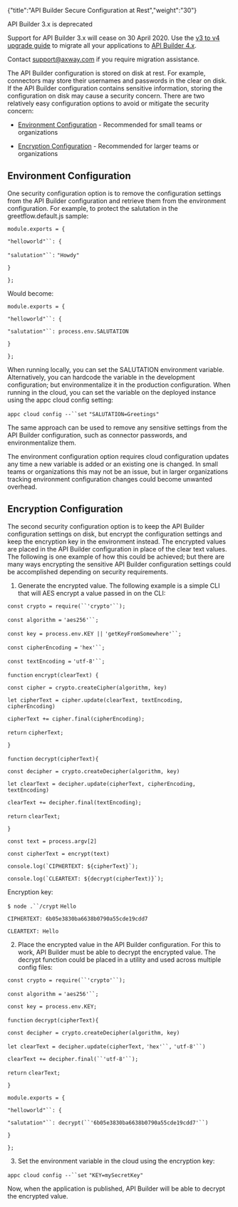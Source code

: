 {"title":"API Builder Secure Configuration at Rest","weight":"30"}

API Builder 3.x is deprecated

Support for API Builder 3.x will cease on 30 April 2020. Use the [v3 to v4 upgrade guide](https://docs.axway.com/bundle/API_Builder_4x_allOS_en/page/api_builder_v3_to_v4_upgrade_guide.html) to migrate all your applications to [API Builder 4.x](https://docs.axway.com/bundle/API_Builder_4x_allOS_en/page/api_builder_getting_started_guide.html).

Contact [support@axway.com](mailto:support@axway.com) if you require migration assistance.

The API Builder configuration is stored on disk at rest. For example, connectors may store their usernames and passwords in the clear on disk. If the API Builder configuration contains sensitive information, storing the configuration on disk may cause a security concern. There are two relatively easy configuration options to avoid or mitigate the security concern:

* [Environment Configuration](#Environment) - Recommended for small teams or organizations

* [Encryption Configuration](#Encryption) - Recommended for larger teams or organizations


## Environment Configuration

One security configuration option is to remove the configuration settings from the API Builder configuration and retrieve them from the environment configuration. For example, to protect the salutation in the greetflow.default.js sample:

`module.exports = {`

`"helloworld"``: {`

`"salutation"``:` `"Howdy"`

`}`

`};`

Would become:

`module.exports = {`

`"helloworld"``: {`

`"salutation"``: process.env.SALUTATION`

`}`

`};`

When running locally, you can set the SALUTATION environment variable. Alternatively, you can hardcode the variable in the development configuration; but environmentalize it in the production configuration. When running in the cloud, you can set the variable on the deployed instance using the appc cloud config setting:

`appc cloud config --``set`  `"SALUTATION=Greetings"`

The same approach can be used to remove any sensitive settings from the API Builder configuration, such as connector passwords, and environmentalize them.

The environment configuration option requires cloud configuration updates any time a new variable is added or an existing one is changed. In small teams or organizations this may not be an issue, but in larger organizations tracking environment configuration changes could become unwanted overhead.

## Encryption Configuration

The second security configuration option is to keep the API Builder configuration settings on disk, but encrypt the configuration settings and keep the encryption key in the environment instead. The encrypted values are placed in the API Builder configuration in place of the clear text values. The following is one example of how this could be achieved; but there are many ways encrypting the sensitive API Builder configuration settings could be accomplished depending on security requirements.

1. Generate the encrypted value. The following example is a simple CLI that will AES encrypt a value passed in on the CLI:

  `const crypto = require(``'crypto'``);`

  `const algorithm =` `'aes256'``;`

  `const key = process.env.KEY ||` `'getKeyFromSomewhere'``;`

  `const cipherEncoding =` `'hex'``;`

  `const textEncoding =` `'utf-8'``;`

  `function` `encrypt(clearText) {`

  `const cipher = crypto.createCipher(algorithm, key)`

  `let cipherText = cipher.update(clearText, textEncoding, cipherEncoding)`

  `cipherText += cipher.final(cipherEncoding);`

  `return` `cipherText;`

  `}`

  `function` `decrypt(cipherText){`

  `const decipher = crypto.createDecipher(algorithm, key)`

  `let clearText = decipher.update(cipherText, cipherEncoding, textEncoding)`

  `clearText += decipher.final(textEncoding);`

  `return` `clearText;`

  `}`

  `const text = process.argv[2]`

  `const cipherText = encrypt(text)`

  ``console.log(`CIPHERTEXT: ${cipherText}`);``

  ``console.log(`CLEARTEXT: ${decrypt(cipherText)}`);``

  Encryption key:

  `$ node .``/crypt` `Hello`

  `CIPHERTEXT: 6b05e3830ba6638b0790a55cde19cdd7`

  `CLEARTEXT: Hello`

2. Place the encrypted value in the API Builder configuration. For this to work, API Builder must be able to decrypt the encrypted value. The decrypt function could be placed in a utility and used across multiple config files:

  `const crypto = require(``'crypto'``);`

  `const algorithm =` `'aes256'``;`

  `const key = process.env.KEY;`

  `function` `decrypt(cipherText){`

  `const decipher = crypto.createDecipher(algorithm, key)`

  `let clearText = decipher.update(cipherText,` `'hex'``,` `'utf-8'``)`

  `clearText += decipher.final(``'utf-8'``);`

  `return` `clearText;`

  `}`

  `module.exports = {`

  `"helloworld"``: {`

  `"salutation"``: decrypt(``'6b05e3830ba6638b0790a55cde19cdd7'``)`

  `}`

  `};`

3. Set the environment variable in the cloud using the encryption key:

  `appc cloud config --``set`  `"KEY=mySecretKey"`

  Now, when the application is published, API Builder will be able to decrypt the encrypted value.

